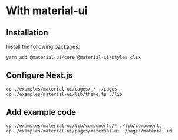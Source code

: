 # With material-ui

## Installation

Install the following packages:

```
yarn add @material-ui/core @material-ui/styles clsx
```

## Configure Next.js

```
cp ./examples/material-ui/pages/_* ./pages
cp ./examples/material-ui/lib/theme.ts ./lib
```

## Add example code

```
cp ./examples/material-ui/lib/components/* ./lib/components
cp ./examples/material-ui/pages/material-ui ./pages/material-ui
```

    
